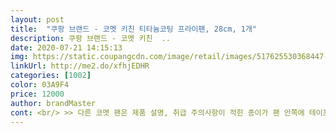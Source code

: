 ```yaml
---
layout: post 
title:  "쿠팡 브랜드 - 코멧 키친 티타늄코팅 프라이팬, 28cm, 1개" 
description: 쿠팡 브랜드 - 코멧 키친  ..
date: 2020-07-21 14:15:13 
img: https://static.coupangcdn.com/image/retail/images/517625530368447-19024890-d0c1-40b0-919f-8f257d50f130.jpg 
linkUrl: http://me2.do/xfhjEDHR 
categories: [1002] 
color: 03A9F4 
price: 12000 
author: brandMaster 
cont: <br/> >> 다른 코멧 팬은 제품 설명, 취급 주의사항이 적힌 종이가 팬 안쪽에 테이프로 붙어있어서 거슬렸던 적이 있거든요.<br/> 이 제품은 그렇지 않네요.<br/><br/>>> 배송 중 흠집이 쉽게 날 것 같습니다.<br/> 패키지를 개선하면 좋겠습니다.<br/><br/>>> 볶음밥 / 구이 / 끓이는 요리 모두 가능할 정도입니다.<br/><br/>>> 제가 손이 크고 손가락이 긴 편이라, 짧고 두께가 얇은 손잡이는 잡기 불편한데요.<br/> 코멧 팬은 손잡이 두께가 제 손에 착 감겨서 마음에 듭니다.<br/><br/><br/> - 9번을 사용한 현재는 아직 단점이 없어서 완전 만족 중입니다.<br/> 이후에 후기 추가할게요.<br/><br/><br/> - 다른 24cm 프라이팬과 비교했을 때 무게는 꽤 나갑니다.<br/><br/><br/> - 손잡이에 구멍이 큼직하게 뚫려있어서 어떤 걸이든지 걸어서 보관하기 좋습니다.<br/><br/><br/> - 손잡이의 그립감이 좋아서 요리하기 편했습니다.<br/><br/><br/> - 앞면의 코팅, 뒷면의 굴곡이 큰 패턴 모두 단정해서 질리지 않고 사용할 듯합니다.<br/><br/><br/> - 얇은 비닐이 팬 부분에만 씌워져있습니다.<br/><br/><br/> - 오일이 적어도 팬에 요리가 눌어붙지 않아서, 요리를 담백하게 할 수 있습니다.<br/><br/><br/> - 일반적인 프라이팬보다는 웍에 가까운 형태입니다.<br/> 그 정도로 깊이감 있어요.<br/><br/><br/> - 제품 설명 종이가 팬 전체를 둘러 끼워져있습니다.<br/> 쉽게 제거 가능합니다.<br/><br/><br/> - 팬 두께는 두꺼운 편입니다.<br/><br/><br/> - 팬 크기가 작아서 두께에 비해 열이 금방 올라옵니다.<br/> 올라온 열은 잘 유지됩니다.<br/><br/> 
---
```

 